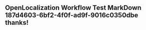 <properties
ms.topic="hero-topic"
ms.test1="hero-topic"
ms.test2="test"/>

## OpenLocalization Workflow Test MarkDown 187d4603-6bf2-4f0f-ad9f-9016c0350dbe thanks!
